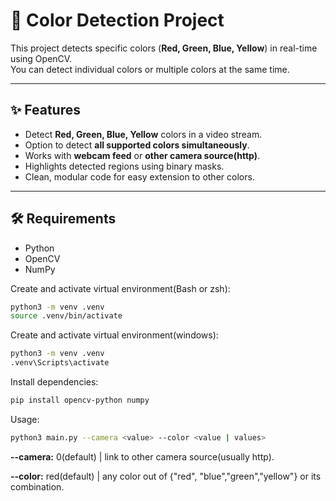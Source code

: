 # 🎨 Color Detection Project

This project detects specific colors (**Red, Green, Blue, Yellow**) in real-time using OpenCV.  
You can detect individual colors or multiple colors at the same time.

---

## ✨ Features

- Detect **Red, Green, Blue, Yellow** colors in a video stream.
- Option to detect **all supported colors simultaneously**.
- Works with **webcam feed** or **other camera source(http)**.
- Highlights detected regions using binary masks.
- Clean, modular code for easy extension to other colors.

---

## 🛠 Requirements

- Python
- OpenCV
- NumPy

Create and activate virtual environment(Bash or zsh):

```bash
python3 -m venv .venv
source .venv/bin/activate
```

Create and activate virtual environment(windows):

```bash
python3 -m venv .venv
.venv\Scripts\activate
```

Install dependencies:

```bash
pip install opencv-python numpy
```

Usage:

```bash
python3 main.py --camera <value> --color <value | values>
```

**--camera:** 0(default) | link to other camera source(usually http).

**--color:** red(default) | any color out of {"red", "blue","green","yellow"} or its combination.
